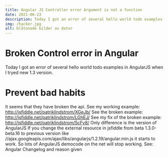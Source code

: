 ```yaml
---
title: Angular JS Controller error Argument is not a function
date: 2021-06-23
description: Today I got an error of several hello world todo examples in AngularJS when I tryed new 1.3 version.It seems that they have broken the api. See my working example...
img: /hacker.jpg
alt: blåtonade bilder av dator
---
```

# Broken Control error in Angular

Today I got an error of several hello world todo examples in AngularJS when I tryed new 1.3 version.
# Prevent bad habits
It seems that they have broken the api. See my working example:
http://jsfiddle.net/patriklindstrom/XGeJb/
See the broken example:
http://jsfiddle.net/patriklindstrom/LGhEJ/
See my fix of the broken example:
http://jsfiddle.net/patriklindstrom/5cFy8/
Only difference is the version of AngularJS
If you change the external resource in jsfiddle from beta 1.3.0-beta.16 to previous version like //ajax.googleapis.com/ajax/libs/angularjs/1.2.19/angular.min.js it starts to work.
So lots of AngularJS democode on the net will stop working.
See: Angular Changelog and reason given
